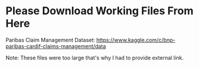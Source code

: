 # Please Download Working Files From Here

Paribas Claim Management Dataset: https://www.kaggle.com/c/bnp-paribas-cardif-claims-management/data

Note: These files were too large that's why I had to provide external link.

